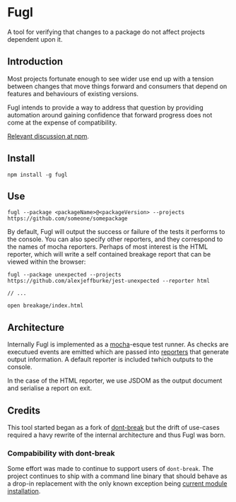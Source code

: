 # Fugl

A tool for verifying that changes to a package do not affect projects dependent upon it.

## Introduction

Most projects fortunate enough to see wider use end up with a tension between changes that
move things forward and consumers that depend on features and behaviours of existing versions.

Fugl intends to provide a way to address that question by providing automation around gaining
confidence that forward progress does not come at the expense of compatibility.

[Relevant discussion at npm](https://github.com/npm/npm/issues/6510).

## Install

```
npm install -g fugl
```

## Use

```
fugl --package <packageName>@<packageVersion> --projects https://github.com/someone/somepackage
```

By default, Fugl will output the success or failure of the tests it performs to the console. You
can also specify other reporters, and they correspond to the names of mocha reporters. Perhaps of
most interest is the HTML reporter, which will write a self contained breakage report that can be
viewed within the browser:

```
fugl --package unexpected --projects https://github.com/alexjeffburke/jest-unexpected --reporter html

// ...

open breakage/index.html
```

## Architecture

Internally Fugl is implemented as a [mocha](https://mochajs.org/)-esque test runner. As checks are
executued events are emitted which are passed into [reporters](https://mochajs.org/#reporters) that
generate output information. A default reporter is included twhich outputs to the console.

In the case of the HTML reporter, we use JSDOM as the output document and serialise a report on exit.

## Credits

This tool started began as a fork of [dont-break](https://github.com/bahmutov/dont-break.git) but the
drift of use-cases required a havy rewrite of the internal architecture and thus Fugl was born.

### Compabibility with dont-break

Some effort was made to continue to support users of `dont-break`. The project continues to ship with
a command line binary that should behave as a drop-in replacement with the only known exception being
[current module installation](https://github.com/bahmutov/dont-break#current-module-installation-method).
